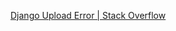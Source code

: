 [Django Upload Error | Stack Overflow](https://stackoverflow.com/questions/5517950/django-media-url-and-media-root)

